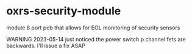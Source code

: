 # oxrs-security-module
module 8 port pcb that allows for EOL monitoring of security sensors

WARNING
2023-05-14 just noticed the power switch p channel fets are backwards. I'll issue a fix ASAP
